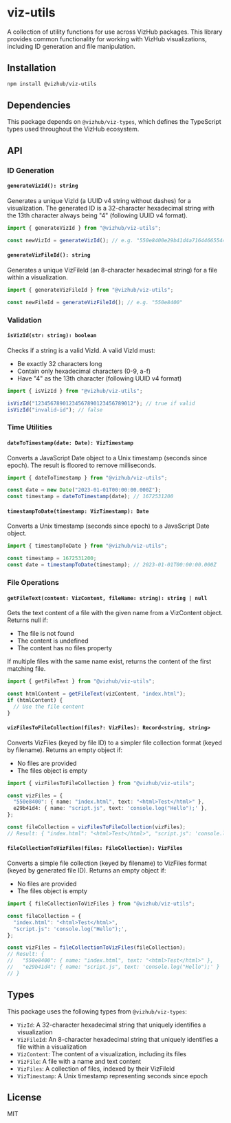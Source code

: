 # viz-utils

A collection of utility functions for use across VizHub packages. This library provides common functionality for working with VizHub visualizations, including ID generation and file manipulation.

## Installation

```bash
npm install @vizhub/viz-utils
```

## Dependencies

This package depends on `@vizhub/viz-types`, which defines the TypeScript types used throughout the VizHub ecosystem.

## API

### ID Generation

#### `generateVizId(): string`

Generates a unique VizId (a UUID v4 string without dashes) for a visualization. The generated ID is a 32-character hexadecimal string with the 13th character always being "4" (following UUID v4 format).

```typescript
import { generateVizId } from "@vizhub/viz-utils";

const newVizId = generateVizId(); // e.g. "550e8400e29b41d4a716446655440000"
```

#### `generateVizFileId(): string`

Generates a unique VizFileId (an 8-character hexadecimal string) for a file within a visualization.

```typescript
import { generateVizFileId } from "@vizhub/viz-utils";

const newFileId = generateVizFileId(); // e.g. "550e8400"
```

### Validation

#### `isVizId(str: string): boolean`

Checks if a string is a valid VizId. A valid VizId must:

- Be exactly 32 characters long
- Contain only hexadecimal characters (0-9, a-f)
- Have "4" as the 13th character (following UUID v4 format)

```typescript
import { isVizId } from "@vizhub/viz-utils";

isVizId("12345678901234567890123456789012"); // true if valid
isVizId("invalid-id"); // false
```

### Time Utilities

#### `dateToTimestamp(date: Date): VizTimestamp`

Converts a JavaScript Date object to a Unix timestamp (seconds since epoch). The result is floored to remove milliseconds.

```typescript
import { dateToTimestamp } from "@vizhub/viz-utils";

const date = new Date("2023-01-01T00:00:00.000Z");
const timestamp = dateToTimestamp(date); // 1672531200
```

#### `timestampToDate(timestamp: VizTimestamp): Date`

Converts a Unix timestamp (seconds since epoch) to a JavaScript Date object.

```typescript
import { timestampToDate } from "@vizhub/viz-utils";

const timestamp = 1672531200;
const date = timestampToDate(timestamp); // 2023-01-01T00:00:00.000Z
```

### File Operations

#### `getFileText(content: VizContent, fileName: string): string | null`

Gets the text content of a file with the given name from a VizContent object.
Returns null if:

- The file is not found
- The content is undefined
- The content has no files property

If multiple files with the same name exist, returns the content of the first matching file.

```typescript
import { getFileText } from "@vizhub/viz-utils";

const htmlContent = getFileText(vizContent, "index.html");
if (htmlContent) {
  // Use the file content
}
```

#### `vizFilesToFileCollection(files?: VizFiles): Record<string, string>`

Converts VizFiles (keyed by file ID) to a simpler file collection format (keyed by filename).
Returns an empty object if:

- No files are provided
- The files object is empty

```typescript
import { vizFilesToFileCollection } from "@vizhub/viz-utils";

const vizFiles = {
  "550e8400": { name: "index.html", text: "<html>Test</html>" },
  e29b41d4: { name: "script.js", text: 'console.log("Hello");' },
};

const fileCollection = vizFilesToFileCollection(vizFiles);
// Result: { "index.html": "<html>Test</html>", "script.js": 'console.log("Hello");' }
```

#### `fileCollectionToVizFiles(files: FileCollection): VizFiles`

Converts a simple file collection (keyed by filename) to VizFiles format (keyed by generated file ID).
Returns an empty object if:

- No files are provided
- The files object is empty

```typescript
import { fileCollectionToVizFiles } from "@vizhub/viz-utils";

const fileCollection = {
  "index.html": "<html>Test</html>",
  "script.js": 'console.log("Hello");',
};

const vizFiles = fileCollectionToVizFiles(fileCollection);
// Result: {
//   "550e8400": { name: "index.html", text: "<html>Test</html>" },
//   "e29b41d4": { name: "script.js", text: 'console.log("Hello");' }
// }
```

## Types

This package uses the following types from `@vizhub/viz-types`:

- `VizId`: A 32-character hexadecimal string that uniquely identifies a visualization
- `VizFileId`: An 8-character hexadecimal string that uniquely identifies a file within a visualization
- `VizContent`: The content of a visualization, including its files
- `VizFile`: A file with a name and text content
- `VizFiles`: A collection of files, indexed by their VizFileId
- `VizTimestamp`: A Unix timestamp representing seconds since epoch

## License

MIT
